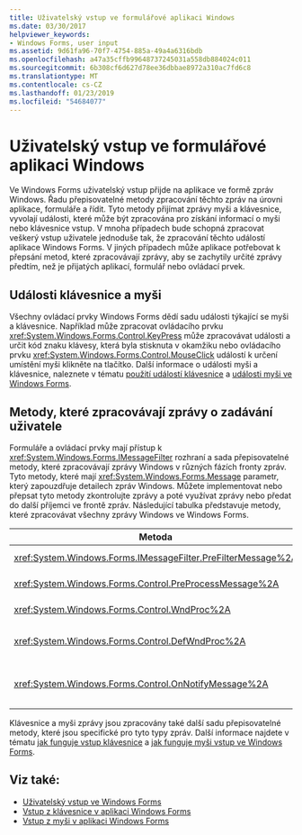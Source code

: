 ```yaml
---
title: Uživatelský vstup ve formulářové aplikaci Windows
ms.date: 03/30/2017
helpviewer_keywords:
- Windows Forms, user input
ms.assetid: 9d61fa96-70f7-4754-885a-49a4a6316bdb
ms.openlocfilehash: a47a35cffb99648737245031a558db884024c011
ms.sourcegitcommit: 6b308cf6d627d78ee36dbbae8972a310ac7fd6c8
ms.translationtype: MT
ms.contentlocale: cs-CZ
ms.lasthandoff: 01/23/2019
ms.locfileid: "54684077"
---
```

# <a name="user-input-in-a-windows-forms-application"></a>Uživatelský vstup ve formulářové aplikaci Windows
Ve Windows Forms uživatelský vstup přijde na aplikace ve formě zpráv Windows. Řadu přepisovatelné metody zpracování těchto zpráv na úrovni aplikace, formuláře a řídit. Tyto metody přijímat zprávy myši a klávesnice, vyvolají události, které může být zpracována pro získání informací o myši nebo klávesnice vstup. V mnoha případech bude schopná zpracovat veškerý vstup uživatele jednoduše tak, že zpracování těchto událostí aplikace Windows Forms. V jiných případech může aplikace potřebovat k přepsání metod, které zpracovávají zprávy, aby se zachytily určité zprávy předtím, než je přijatých aplikací, formulář nebo ovládací prvek.  
  
## <a name="mouse-and-keyboard-events"></a>Události klávesnice a myši  
 Všechny ovládací prvky Windows Forms dědí sadu události týkající se myši a klávesnice. Například může zpracovat ovládacího prvku <xref:System.Windows.Forms.Control.KeyPress> může zpracovávat události a určit kód znaku klávesy, která byla stisknuta v okamžiku nebo ovládacího prvku <xref:System.Windows.Forms.Control.MouseClick> událostí k určení umístění myši klikněte na tlačítko. Další informace o události myši a klávesnice, naleznete v tématu [použití událostí klávesnice](../../../docs/framework/winforms/using-keyboard-events.md) a [události myši ve Windows Forms](../../../docs/framework/winforms/mouse-events-in-windows-forms.md).  
  
## <a name="methods-that-process-user-input-messages"></a>Metody, které zpracovávají zprávy o zadávání uživatele  
 Formuláře a ovládací prvky mají přístup k <xref:System.Windows.Forms.IMessageFilter> rozhraní a sada přepisovatelné metody, které zpracovávají zprávy Windows v různých fázích fronty zpráv. Tyto metody, které mají <xref:System.Windows.Forms.Message> parametr, který zapouzdřuje detailech zpráv Windows. Můžete implementovat nebo přepsat tyto metody zkontrolujte zprávy a poté využívat zprávy nebo předat do další příjemci ve frontě zpráv. Následující tabulka představuje metody, které zpracovávat všechny zprávy Windows ve Windows Forms.  
  
|Metoda|Poznámky|  
|------------|-----------|  
|<xref:System.Windows.Forms.IMessageFilter.PreFilterMessage%2A>|Tato metoda zachycuje ve frontě (označované také jako publikované) Windows zprávy na úrovni aplikace.|  
|<xref:System.Windows.Forms.Control.PreProcessMessage%2A>|Tato metoda zachycuje Windows zpráv na úrovni formuláře a ovládací prvek předtím, než byla zpracována.|  
|<xref:System.Windows.Forms.Control.WndProc%2A>|Tato metoda zpracovává zprávy Windows na úrovni formuláře a ovládací prvek.|  
|<xref:System.Windows.Forms.Control.DefWndProc%2A>|Tato metoda provádí výchozí zpracování zpráv Windows na úrovni formuláře a ovládací prvek. To poskytuje funkci minimální okna.|  
|<xref:System.Windows.Forms.Control.OnNotifyMessage%2A>|Tato metoda zachycuje zpráv na úrovni formuláře a ovládací prvek po jejich zpracování. <xref:System.Windows.Forms.ControlStyles.EnableNotifyMessage> Bit stylu musí být nastaven pro tuto metodu, která se má volat.|  
  
 Klávesnice a myši zprávy jsou zpracovány také další sadu přepisovatelné metody, které jsou specifické pro tyto typy zpráv. Další informace najdete v tématu [jak funguje vstup klávesnice](../../../docs/framework/winforms/how-keyboard-input-works.md) a [jak funguje myši vstup ve Windows Forms](../../../docs/framework/winforms/how-mouse-input-works-in-windows-forms.md).  
  
## <a name="see-also"></a>Viz také:
- [Uživatelský vstup ve Windows Forms](../../../docs/framework/winforms/user-input-in-windows-forms.md)
- [Vstup z klávesnice v aplikaci Windows Forms](../../../docs/framework/winforms/keyboard-input-in-a-windows-forms-application.md)
- [Vstup z myši v aplikaci Windows Forms](../../../docs/framework/winforms/mouse-input-in-a-windows-forms-application.md)
